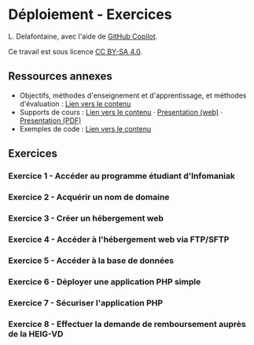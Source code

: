 # Déploiement - Exercices

L. Delafontaine, avec l'aide de
[GitHub Copilot](https://github.com/features/copilot).

Ce travail est sous licence [CC BY-SA 4.0][licence].

## Ressources annexes

- Objectifs, méthodes d'enseignement et d'apprentissage, et méthodes
  d'évaluation : [Lien vers le contenu](..)
- Supports de cours : [Lien vers le contenu](../01-supports-de-cours/README.md)
  ·
  [Presentation (web)](https://heig-vd-progserv-course.github.io/heig-vd-progserv2-course/03.01-deploiement/01-supports-de-cours/index.html)
  ·
  [Presentation (PDF)](https://heig-vd-progserv-course.github.io/heig-vd-progserv2-course/03.01-deploiement/01-supports-de-cours/03.01-deploiement-presentation.pdf)
- Exemples de code : [Lien vers le contenu](../02-exemples-de-code/)

## Exercices

### Exercice 1 - Accéder au programme étudiant d'Infomaniak

### Exercice 2 - Acquérir un nom de domaine

### Exercice 3 - Créer un hébergement web

### Exercice 4 - Accéder à l'hébergement web via FTP/SFTP

### Exercice 5 - Accéder à la base de données

### Exercice 6 - Déployer une application PHP simple

### Exercice 7 - Sécuriser l'application PHP

### Exercice 8 - Effectuer la demande de remboursement auprès de la HEIG-VD

[licence]:
	https://github.com/heig-vd-progserv-course/heig-vd-progserv2-course/blob/main/LICENSE.md
